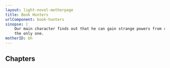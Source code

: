 ```yaml
---
layout: light-novel-motherpage
title: Book Hunters
urlComponent: book-hunters
sinopse: |
    Our main character finds out that he can gain strange powers from reading manuscript books. He soon discovers he's not
    the only one.
motherID: bh
---
```


## Chapters
